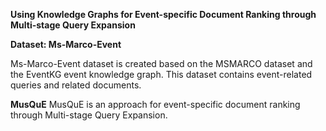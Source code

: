 **Using Knowledge Graphs for Event-specific Document Ranking
through Multi-stage Query Expansion**


**Dataset: Ms-Marco-Event**
 
Ms-Marco-Event dataset is created based on the MSMARCO dataset and the EventKG event knowledge graph. This dataset contains event-related queries and related documents.

**MusQuE**
MusQuE is an approach for event-specific document ranking through Multi-stage Query Expansion.

